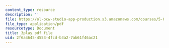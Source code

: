 ```yaml
---
content_type: resource
description: ''
file: https://ol-ocw-studio-app-production.s3.amazonaws.com/courses/5-07sc-biological-chemistry-i-fall-2013/2f6a464545534fcdb3a27ab61f46ac21_61ZVXmh6ae0.pdf
file_type: application/pdf
resourcetype: Document
title: 3play pdf file
uid: 2f6a4645-4553-4fcd-b3a2-7ab61f46ac21
---
```


